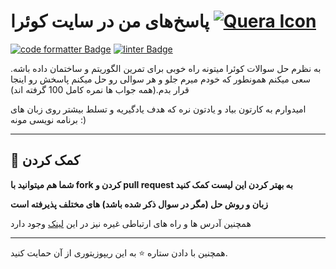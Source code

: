 # پاسخ‌های من در سایت کوئرا [![Quera Icon](https://user-images.githubusercontent.com/49264993/137637114-e0687e95-08eb-4181-98b0-56fe515f6bc7.png)](https://quera.org)

[![code formatter Badge](https://img.shields.io/badge/Code%20Style-autopep8-blue?logo=python&logoColor=white)](https://github.com/microsoft/vscode-autopep8)
[![linter Badge](https://img.shields.io/badge/Linter-flake8-yellow?logo=python&logoColor=white)](https://github.com/microsoft/vscode-flake8)


به نظرم حل سوالات کوئرا میتونه راه خوبی برای تمرین الگوریتم و ساختمان داده باشه. سعی میکنم همونطور که خودم میرم جلو و هر سوالی رو حل میکنم پاسخش رو اینجا قرار بدم.(همه جواب ها نمره کامل 100 گرفته اند)

امیدوارم به کارتون بیاد و یادتون نره که هدف یادگیریه و تسلط بیشتر روی زبان های برنامه نویسی مونه :)

***

## :handshake: کمک کردن
**شما هم میتوانید با fork کردن و pull request به بهتر کردن این لیست کمک کنید**

**زبان و روش حل (مگر در سوال ذکر شده باشد) های مختلف پذیرفته است**

همچنین آدرس ها و راه های ارتباطی غیره نیز در این [لینک](https://github.com/AliBinary) وجود دارد

***
همچنین با دادن ستاره ⭐ به این ریپوزیتوری از آن حمایت کنید.
